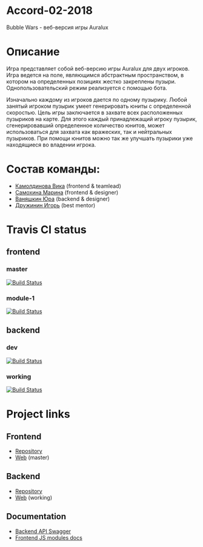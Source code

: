 # Accord-02-2018

Bubble Wars - веб-версия игры Auralux

# Описание
Игра представляет собой веб-версию игры Auralux для двух игроков.
Игра ведется на поле, являющимся абстрактным пространством, в котором на определенных позициях жестко закреплены пузыри. Однопользовательский режим реализуется с помощью бота.

Изначально каждому из игроков дается по одному пузырику. Любой занятый игроком пузырик умеет генерировать юниты с определенной скоростью.
Цель игры заключается в захвате всех расположенных пузыриков на карте. Для этого каждый принадлежащий игроку пузырик, сгенерировавший определенное количество юнитов, может использоваться для захвата как вражеских, так и нейтральных пузыриков. При помощи юнитов можно так же улучшать пузырики уже находящиеся во владении игрока.

# Состав команды:
* [Камолдинова Вика](https://github.com/VictoriaOtm) (frontend & teamlead)
* [Самохина Марина](https://github.com/msamokhina) (frontend & designer)
* [Ваняшкин Юра](https://github.com/Meganster) (backend & designer)
* [Дружинин Игорь](https://github.com/Drujininii) (best mentor)

# Travis CI status
## frontend
### master
[![Build Status](https://travis-ci.org/frontend-park-mail-ru/2018_1_Accord.svg?branch=master)](https://travis-ci.org/frontend-park-mail-ru/2018_1_Accord)
### module-1
[![Build Status](https://travis-ci.org/frontend-park-mail-ru/2018_1_Accord.svg?branch=module-1)](https://travis-ci.org/frontend-park-mail-ru/2018_1_Accord)

## backend
### dev
[![Build Status](https://travis-ci.org/Meganster/Accord-02-2018.svg?branch=dev)](https://travis-ci.org/Meganster/Accord-02-2018)
### working
[![Build Status](https://travis-ci.org/Meganster/Accord-02-2018.svg?branch=working)](https://travis-ci.org/Meganster/Accord-02-2018)


# Project links
## Frontend
- [Repository](https://github.com/frontend-park-mail-ru/2018_1_Accord)
- [Web](https://bubblewars.herokuapp.com/) (master)
## Backend
- [Repository](https://github.com/java-park-mail-ru/Accord-02-2018)
- [Web](https://backend-accord-02-2018.herokuapp.com/) (working)
## Documentation
- [Backend API Swagger](https://app.swaggerhub.com/apis/Meganster/Tech_API/1.0.0)
- [Frontend JS modules docs]()

